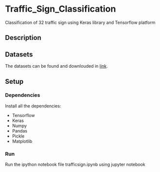 # Traffic_Sign_Classification
Classification of 32 traffic sign using Keras library and Tensorflow platform

## Description

## Datasets
The datasets can be found and downlouded in [link](https://bitbucket.org/jadslim/german-traffic-signs).

## Setup 
### Dependencies
Install all the dependencies:
- Tensorflow
- Keras
- Numpy
- Pandas
- Pickle
- Matplotlib
### Run 
Run the ipython notebook file trafficsign.ipynb using jupyter notebook
